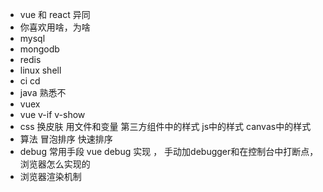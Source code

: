* vue 和 react 异同
* 你喜欢用啥，为啥
* mysql
* mongodb
* redis
* linux shell
* ci cd
* java 熟悉不
* vuex
* vue v-if v-show
* css 换皮肤 用文件和变量  第三方组件中的样式  js中的样式 canvas中的样式
* 算法 冒泡排序 快速排序
* debug 常用手段 vue debug 实现 ， 手动加debugger和在控制台中打断点，浏览器怎么实现的
* 浏览器渲染机制
